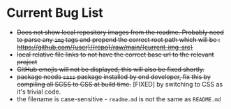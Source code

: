 # Current Bug List

- ~~Does not show local repository images from the readme. Probably need to parse
  any `img` tags and prepend the correct root path which will be :
  <https://github.com/{user}/{repo}/raw/main/{current-img-src}>~~
- ~~local relative file links to not have the correct base url to the relevant
  project~~
- ~~GitHub emojis will not be displayed, this will also be fixed shortly.~~
- ~~package needs `sass` package installed by end developer, fix this by
  compiling all SCSS to CSS at build time.~~ [FIXED] by switching to CSS as it's
  trivial code.
- the filename is case-sensitive - `readme.md` is not the same as `README.md`
